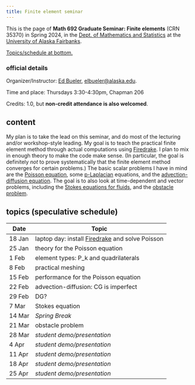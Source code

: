 ```yaml
---
title: Finite element seminar
---
```


This is the page of **Math 692 Graduate Seminar: Finite elements** (CRN 35370) in Spring 2024, in the [Dept. of Mathematics and Statistics](http://www.uaf.edu/dms/) at the [University of Alaska Fairbanks](http://www.uaf.edu/).

[Topics/schedule at bottom.](#schedule)

### official details

Organizer/Instructor: [Ed Bueler](http://bueler.github.io/), [elbueler@alaska.edu](mailto:elbueler@alaska.edu).

Time and place: Thursdays 3:30-4:30pm, Chapman 206

Credits: 1.0, but **non-credit attendance is also welcomed**.

## content

My plan is to take the lead on this seminar, and do most of the lecturing and/or workshop-style leading.  My goal is to teach the practical finite element method through actual computations using [Firedrake](https://www.firedrakeproject.org/).  I plan to mix in enough theory to make the code make sense.  (In particular, the goal is definitely _not_ to prove systematically that the finite element method converges for certain problems.)  The basic scalar problems I have in mind are the [Poisson equation](https://en.wikipedia.org/wiki/Poisson%27s_equation), some [p-Laplacian](https://en.wikipedia.org/wiki/P-Laplacian) equations, and the [advection-diffusion equation](https://en.wikipedia.org/wiki/Convection%E2%80%93diffusion_equation).  The goal is to also look at time-dependent and vector problems, including the [Stokes equations for fluids](https://en.wikipedia.org/wiki/Stokes_flow), and the [obstacle problem](https://en.wikipedia.org/wiki/Obstacle_problem).

## <a id="schedule"></a> topics (speculative schedule)

| Date   | Topic               |
|--------|---------------------|
| 18 Jan | laptop day: install [Firedrake](https://www.firedrakeproject.org/) and solve Poisson |
| 25 Jan | theory for the Poisson equation |
|  1 Feb | element types: P_k and quadrilaterals |
|  8 Feb | practical meshing |
| 15 Feb | performance for the Poisson equation |
| 22 Feb | advection-diffusion: CG is imperfect |
| 29 Feb | DG? |
|  7 Mar | Stokes equation |
| 14 Mar | _Spring Break_      |
| 21 Mar | obstacle problem |
| 28 Mar | _student demo/presentation_ |
|  4 Apr | _student demo/presentation_ |
| 11 Apr | _student demo/presentation_ |
| 18 Apr | _student demo/presentation_ |
| 25 Apr | _student demo/presentation_ |
